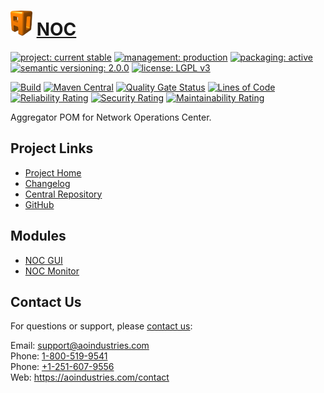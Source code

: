 # [<img src="ao-logo.png" alt="AO Logo" width="35" height="40">](https://github.com/ao-apps) [NOC](https://github.com/ao-apps/noc)

[![project: current stable](https://aoindustries.com/ao-badges/project-current-stable.svg)](https://aoindustries.com/life-cycle#project-current-stable)
[![management: production](https://aoindustries.com/ao-badges/management-production.svg)](https://aoindustries.com/life-cycle#management-production)
[![packaging: active](https://aoindustries.com/ao-badges/packaging-active.svg)](https://aoindustries.com/life-cycle#packaging-active)  
[![semantic versioning: 2.0.0](https://aoindustries.com/ao-badges/semver-2.0.0.svg)](https://semver.org/spec/v2.0.0.html)
[![license: LGPL v3](https://aoindustries.com/ao-badges/license-lgpl-3.0.svg)](https://www.gnu.org/licenses/lgpl-3.0)

[![Build](https://github.com/ao-apps/noc/workflows/Build/badge.svg?branch=master)](https://github.com/ao-apps/noc/actions?query=workflow%3ABuild)
[![Maven Central](https://maven-badges.herokuapp.com/maven-central/com.aoindustries/noc/badge.svg)](https://maven-badges.herokuapp.com/maven-central/com.aoindustries/noc)
[![Quality Gate Status](https://sonarcloud.io/api/project_badges/measure?branch=master&project=com.aoapps.platform%3Anoc&metric=alert_status)](https://sonarcloud.io/dashboard?branch=master&id=com.aoapps.platform%3Anoc)
[![Lines of Code](https://sonarcloud.io/api/project_badges/measure?branch=master&project=com.aoapps.platform%3Anoc&metric=ncloc)](https://sonarcloud.io/component_measures?branch=master&id=com.aoapps.platform%3Anoc&metric=ncloc)  
[![Reliability Rating](https://sonarcloud.io/api/project_badges/measure?branch=master&project=com.aoapps.platform%3Anoc&metric=reliability_rating)](https://sonarcloud.io/component_measures?branch=master&id=com.aoapps.platform%3Anoc&metric=Reliability)
[![Security Rating](https://sonarcloud.io/api/project_badges/measure?branch=master&project=com.aoapps.platform%3Anoc&metric=security_rating)](https://sonarcloud.io/component_measures?branch=master&id=com.aoapps.platform%3Anoc&metric=Security)
[![Maintainability Rating](https://sonarcloud.io/api/project_badges/measure?branch=master&project=com.aoapps.platform%3Anoc&metric=sqale_rating)](https://sonarcloud.io/component_measures?branch=master&id=com.aoapps.platform%3Anoc&metric=Maintainability)

Aggregator POM for Network Operations Center.

## Project Links
* [Project Home](https://aoindustries.com/noc/)
* [Changelog](https://aoindustries.com/noc/changelog)
* [Central Repository](https://central.sonatype.com/artifact/com.aoindustries/noc)
* [GitHub](https://github.com/ao-apps/noc)

## Modules
* [NOC GUI](https://github.com/ao-apps/noc-gui)
* [NOC Monitor](https://github.com/ao-apps/noc-monitor)

## Contact Us
For questions or support, please [contact us](https://aoindustries.com/contact):

Email: [support@aoindustries.com](mailto:support@aoindustries.com)  
Phone: [1-800-519-9541](tel:1-800-519-9541)  
Phone: [+1-251-607-9556](tel:+1-251-607-9556)  
Web: https://aoindustries.com/contact
